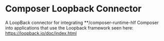 # Composer Loopback Connector

A LoopBack connector for integrating **/composer-runtime-hlf Composer into applications that use the Loopback framework seen here: https://loopback.io/doc/index.html
